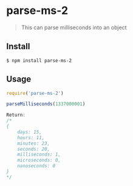 # parse-ms-2

> This can parse milliseconds into an object

## Install

```
$ npm install parse-ms-2
```

## Usage

```js
require('parse-ms-2')

parseMilliseconds(1337000001)

Return:
/*
{
	days: 15,
	hours: 11,
	minutes: 23,
	seconds: 20,
	milliseconds: 1,
	microseconds: 0,
	nanoseconds: 0
}
*/
```
